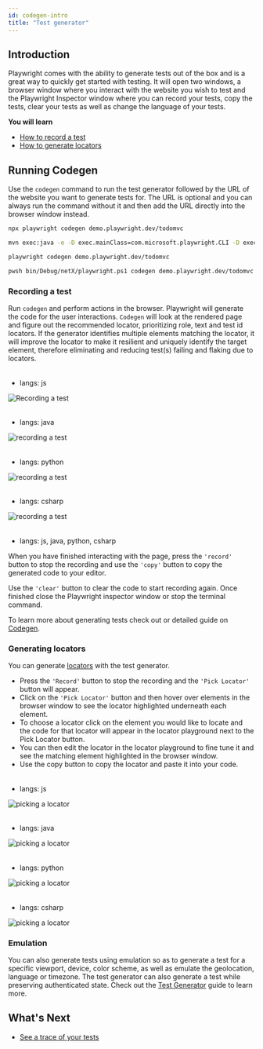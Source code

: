 ```yaml
---
id: codegen-intro
title: "Test generator"
---
```


## Introduction

Playwright comes with the ability to generate tests out of the box and is a great way to quickly get started with testing. It will open two windows, a browser window where you interact with the website you wish to test and the Playwright Inspector window where you can record your tests, copy the tests, clear your tests as well as change the language of your tests.

**You will learn**

- [How to record a test](/codegen.md#recording-a-test)
- [How to generate locators](/codegen.md#generating-locators)

## Running Codegen

Use the `codegen` command to run the test generator followed by the URL of the website you want to generate tests for. The URL is optional and you can always run the command without it and then add the URL directly into the browser window instead.

```bash js
npx playwright codegen demo.playwright.dev/todomvc
```

```bash java
mvn exec:java -e -D exec.mainClass=com.microsoft.playwright.CLI -D exec.args="codegen demo.playwright.dev/todomvc"
```

```bash python
playwright codegen demo.playwright.dev/todomvc
```

```bash csharp
pwsh bin/Debug/netX/playwright.ps1 codegen demo.playwright.dev/todomvc
```

### Recording a test

Run `codegen` and perform actions in the browser. Playwright will generate the code for the user interactions. `Codegen` will look at the rendered page and figure out the recommended locator, prioritizing role, text and test id locators. If the generator identifies multiple elements matching the locator, it will improve the locator to make it resilient and uniquely identify the target element, therefore eliminating and reducing test(s) failing and flaking due to locators.

######
* langs: js

![Recording a test](https://github.com/microsoft/playwright/assets/13063165/9effe72a-3bfd-42e1-87f3-2e6b0a2b71f9)

######
* langs: java

![recording a test](https://github.com/microsoft/playwright/assets/13063165/26183fc4-a8a1-4d1c-9cdc-aca404a6eb9c)

######
* langs: python

![recording a test](https://github.com/microsoft/playwright/assets/13063165/57ed3f29-6436-4f2b-98ad-05de92d30075)

######
* langs: csharp

![recording a test](https://github.com/microsoft/playwright/assets/13063165/06bd474b-cdd1-4384-9de2-c745f296c78c)
######
* langs: js, java, python, csharp

When you have finished interacting with the page, press the `'record'` button to stop the recording and use the `'copy'` button to copy the generated code to your editor.

Use the `'clear'` button to clear the code to start recording again. Once finished close the Playwright inspector window or stop the terminal command.

To learn more about generating tests check out or detailed guide on [Codegen](./codegen.md).

### Generating locators

You can generate [locators](/locators.md) with the test generator.

* Press the `'Record'` button to stop the recording and the `'Pick Locator'` button will appear.
* Click on the `'Pick Locator'` button and then hover over elements in the browser window to see the locator highlighted underneath each element.
* To choose a locator click on the element you would like to locate and the code for that locator will appear in the locator playground next to the Pick Locator button.
* You can then edit the locator in the locator playground to fine tune it and see the matching element highlighted in the browser window. 
* Use the copy button to copy the locator and paste it into your code.

######
* langs: js

![picking a locator](https://github.com/microsoft/playwright/assets/13063165/4e46e1dd-dac2-4372-b643-00f896bb7e5f)

######
* langs: java

![picking a locator](https://github.com/microsoft/playwright/assets/13063165/6200e6d1-e420-422c-9b62-831ec3fd43ea)

######
* langs: python

![picking a locator](https://github.com/microsoft/playwright/assets/13063165/49ad6214-dfec-4aae-b86c-0fdf05278293)

######
* langs: csharp

![picking a locator](https://github.com/microsoft/playwright/assets/13063165/d8d47fbc-38d6-4a6b-a9ab-4c40380f480b)

### Emulation

You can also generate tests using emulation so as to generate a test for a specific viewport, device, color scheme, as well as emulate the geolocation, language or timezone. The test generator can also generate a test while preserving authenticated state. Check out the [Test Generator](./codegen.md#emulation) guide to learn more.

## What's Next

- [See a trace of your tests](./trace-viewer-intro.md)
